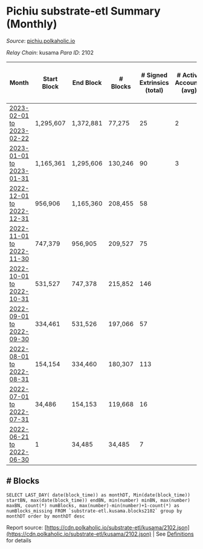 # Pichiu substrate-etl Summary (Monthly)

_Source_: [pichiu.polkaholic.io](https://pichiu.polkaholic.io)

*Relay Chain*: kusama
*Para ID*: 2102



| Month | Start Block | End Block | # Blocks | # Signed Extrinsics (total) | # Active Accounts (avg) | # Addresses with Balances (max) | Issues |
| ----- | ----------- | --------- | -------- | --------------------------- | ----------------------- | ------------------------------- | ------ |
| [2023-02-01 to 2023-02-22](/kusama/2102-pichiu/2023-02-28.md) | 1,295,607 | 1,372,881 | 77,275 | 25 | 2 | 1,149 | -   |   
| [2023-01-01 to 2023-01-31](/kusama/2102-pichiu/2023-01-31.md) | 1,165,361 | 1,295,606 | 130,246 | 90 | 3 | 1,148 | -   |   
| [2022-12-01 to 2022-12-31](/kusama/2102-pichiu/2022-12-31.md) | 956,906 | 1,165,360 | 208,455 | 58 |  | 1,124 | -   |   
| [2022-11-01 to 2022-11-30](/kusama/2102-pichiu/2022-11-30.md) | 747,379 | 956,905 | 209,527 | 75 |  | 1,123 | -   |   
| [2022-10-01 to 2022-10-31](/kusama/2102-pichiu/2022-10-31.md) | 531,527 | 747,378 | 215,852 | 146 |  | 1,109 | -   |   
| [2022-09-01 to 2022-09-30](/kusama/2102-pichiu/2022-09-30.md) | 334,461 | 531,526 | 197,066 | 57 |  | 660 | -   |   
| [2022-08-01 to 2022-08-31](/kusama/2102-pichiu/2022-08-31.md) | 154,154 | 334,460 | 180,307 | 113 |  | 654 | -   |   
| [2022-07-01 to 2022-07-31](/kusama/2102-pichiu/2022-07-31.md) | 34,486 | 154,153 | 119,668 | 16 |  | 7 | -   |   
| [2022-06-21 to 2022-06-30](/kusama/2102-pichiu/2022-06-30.md) | 1 | 34,485 | 34,485 | 7 |  | 5 | -   |   

## # Blocks
```
SELECT LAST_DAY( date(block_time)) as monthDT, Min(date(block_time)) startBN, max(date(block_time)) endBN, min(number) minBN, max(number) maxBN, count(*) numBlocks, max(number)-min(number)+1-count(*) as numBlocks_missing FROM `substrate-etl.kusama.blocks2102` group by monthDT order by monthDT desc
```



Report source: [https://cdn.polkaholic.io/substrate-etl/kusama/2102.json](https://cdn.polkaholic.io/substrate-etl/kusama/2102.json) | See [Definitions](/DEFINITIONS.md) for details
